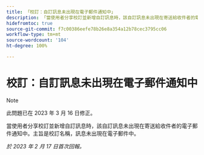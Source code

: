 ```yaml
---
title: 「校訂：自訂訊息未出現在電子郵件通知中」
description: 「當使用者分享校訂並新增自訂訊息時，該自訂訊息未出現在寄送給收件者的電子郵件通知中。主旨是校訂名稱，訊息未出現在電子郵件中。」
hidefromtoc: true
source-git-commit: f7c00386eefe78b26e8a354a12b78cec3795cc06
workflow-type: tm+mt
source-wordcount: '104'
ht-degree: 100%

---
```



# 校訂：自訂訊息未出現在電子郵件通知中

>[!NOTE]
>
>此問題已在 2023 年 3 月 16 日修正。

當使用者分享校訂並新增自訂訊息時，該自訂訊息未出現在寄送給收件者的電子郵件通知中。主旨是校訂名稱，訊息未出現在電子郵件中。

_於 2023 年 2 月 17 日首次回報。_

